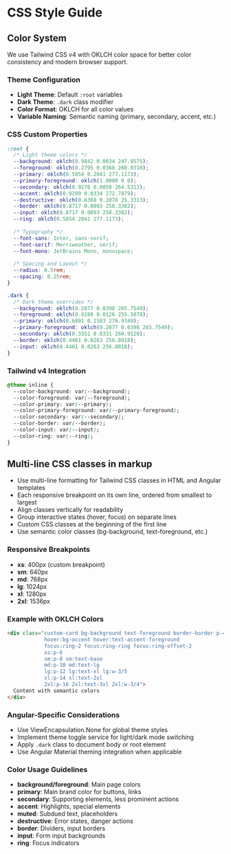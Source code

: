 # CSS Style Guide

## Color System

We use Tailwind CSS v4 with OKLCH color space for better color consistency and modern browser support.

### Theme Configuration

- **Light Theme**: Default `:root` variables
- **Dark Theme**: `.dark` class modifier
- **Color Format**: OKLCH for all color values
- **Variable Naming**: Semantic naming (primary, secondary, accent, etc.)

### CSS Custom Properties

```css
:root {
  /* Light theme colors */
  --background: oklch(0.9842 0.0034 247.8575);
  --foreground: oklch(0.2795 0.0368 260.0310);
  --primary: oklch(0.5854 0.2041 277.1173);
  --primary-foreground: oklch(1.0000 0 0);
  --secondary: oklch(0.9276 0.0058 264.5313);
  --accent: oklch(0.9299 0.0334 272.7879);
  --destructive: oklch(0.6368 0.2078 25.3313);
  --border: oklch(0.8717 0.0093 258.3382);
  --input: oklch(0.8717 0.0093 258.3382);
  --ring: oklch(0.5854 2041 277.1173);
  
  /* Typography */
  --font-sans: Inter, sans-serif;
  --font-serif: Merriweather, serif;
  --font-mono: JetBrains Mono, monospace;
  
  /* Spacing and Layout */
  --radius: 0.5rem;
  --spacing: 0.25rem;
}

.dark {
  /* Dark theme overrides */
  --background: oklch(0.2077 0.0398 265.7549);
  --foreground: oklch(0.9288 0.0126 255.5078);
  --primary: oklch(0.6801 0.1583 276.9349);
  --primary-foreground: oklch(0.2077 0.0398 265.7549);
  --secondary: oklch(0.3351 0.0331 260.9120);
  --border: oklch(0.4461 0.0263 256.8018);
  --input: oklch(0.4461 0.0263 256.8018);
}
```

### Tailwind v4 Integration

```css
@theme inline {
  --color-background: var(--background);
  --color-foreground: var(--foreground);
  --color-primary: var(--primary);
  --color-primary-foreground: var(--primary-foreground);
  --color-secondary: var(--secondary);
  --color-border: var(--border);
  --color-input: var(--input);
  --color-ring: var(--ring);
}
```

## Multi-line CSS classes in markup

- Use multi-line formatting for Tailwind CSS classes in HTML and Angular templates
- Each responsive breakpoint on its own line, ordered from smallest to largest
- Align classes vertically for readability
- Group interactive states (hover, focus) on separate lines
- Custom CSS classes at the beginning of the first line
- Use semantic color classes (bg-background, text-foreground, etc.)

### Responsive Breakpoints

- **xs**: 400px (custom breakpoint)
- **sm**: 640px
- **md**: 768px
- **lg**: 1024px
- **xl**: 1280px
- **2xl**: 1536px

### Example with OKLCH Colors

```html
<div class="custom-card bg-background text-foreground border-border p-4 rounded-lg w-full
            hover:bg-accent hover:text-accent-foreground
            focus:ring-2 focus:ring-ring focus:ring-offset-2
            xs:p-6
            sm:p-8 sm:text-base
            md:p-10 md:text-lg
            lg:p-12 lg:text-xl lg:w-3/5
            xl:p-14 xl:text-2xl
            2xl:p-16 2xl:text-3xl 2xl:w-3/4">
  Content with semantic colors
</div>
```

### Angular-Specific Considerations

- Use ViewEncapsulation.None for global theme styles
- Implement theme toggle service for light/dark mode switching
- Apply `.dark` class to document body or root element
- Use Angular Material theming integration when applicable

### Color Usage Guidelines

- **background/foreground**: Main page colors
- **primary**: Main brand color for buttons, links
- **secondary**: Supporting elements, less prominent actions
- **accent**: Highlights, special elements
- **muted**: Subdued text, placeholders
- **destructive**: Error states, danger actions
- **border**: Dividers, input borders
- **input**: Form input backgrounds
- **ring**: Focus indicators
